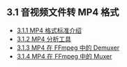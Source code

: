 ## 3.1 音视频文件转 MP4 格式

- [3.1.1 MP4 格式标准介绍](./3.1.1.md)
- [3.1.2 MP4 分析工具](./3.1.2.md)
- [3.1.3 MP4 在 FFmpeg 中的 Demuxer](./3.1.3.md)
- [3.1.4 MP4 在 FFmpeg 中的 Muxer](./3.1.4.md)